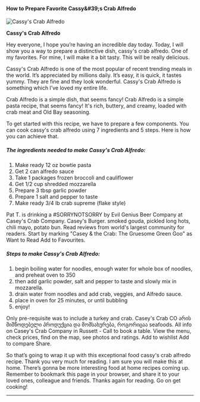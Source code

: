             

#### How to Prepare Favorite Cassy&amp;#39;s Crab Alfredo

![Cassy's Crab Alfredo](https://img-global.cpcdn.com/recipes/51618235/751x532cq70/cassys-crab-alfredo-recipe-main-photo.jpg)

**Cassy's Crab Alfredo**

Hey everyone, I hope you’re having an incredible day today. Today, I will show you a way to prepare a distinctive dish, cassy's crab alfredo. One of my favorites. For mine, I will make it a bit tasty. This will be really delicious.

Cassy's Crab Alfredo is one of the most popular of recent trending meals in the world. It’s appreciated by millions daily. It’s easy, it is quick, it tastes yummy. They are fine and they look wonderful. Cassy's Crab Alfredo is something which I’ve loved my entire life.

Crab Alfredo is a simple dish, that seems fancy! Crab Alfredo is a simple pasta recipe, that seems fancy! It's rich, buttery, and creamy, loaded with crab meat and Old Bay seasoning.

To get started with this recipe, we have to prepare a few components. You can cook cassy's crab alfredo using 7 ingredients and 5 steps. Here is how you can achieve that.

##### The ingredients needed to make Cassy's Crab Alfredo:

1.  Make ready 12 oz bowtie pasta
2.  Get 2 can alfredo sauce
3.  Take 1 packages frozen broccoli and cauliflower
4.  Get 1/2 cup shredded mozzarella
5.  Prepare 3 tbsp garlic powder
6.  Prepare 1 salt and pepper to taste
7.  Make ready 3/4 lb crab supreme (flake style)

Pat T. is drinking a #SORRYNOTSORRY by Evil Genius Beer Company at Casey's Crab Company. Casey's Burger. smoked gouda, pickled long hots, chili mayo, potato bun. Read reviews from world's largest community for readers. Start by marking "Casey & the Crab: The Gruesome Green Goo" as Want to Read Add to Favourites.

##### Steps to make Cassy's Crab Alfredo:

1.  begin boiling water for noodles, enough water for whole box of noodles, and preheat oven to 350
2.  then add garlic powder, salt and pepper to taste and slowly mix in mozzarella.
3.  drain water from noodles and add crab, veggies, and Alfredo sauce.
4.  place in oven for 25 minutes, or until bubbling
5.  enjoy!

Only pre-requisite was to include a turkey and crab. Casey's Crab CO არის მიმწოდებელი პროდუქცია და მომსახურება, როგორიცაა seafoods. All info on Casey's Crab Company in Russett - Call to book a table. View the menu, check prices, find on the map, see photos and ratings. Add to wishlist Add to compare Share.

So that’s going to wrap it up with this exceptional food cassy's crab alfredo recipe. Thank you very much for reading. I am sure you will make this at home. There’s gonna be more interesting food at home recipes coming up. Remember to bookmark this page in your browser, and share it to your loved ones, colleague and friends. Thanks again for reading. Go on get cooking!

* * *